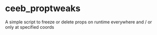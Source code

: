 # ceeb_proptweaks

A simple script to freeze or delete props on runtime everywhere and / or only at specified coords
